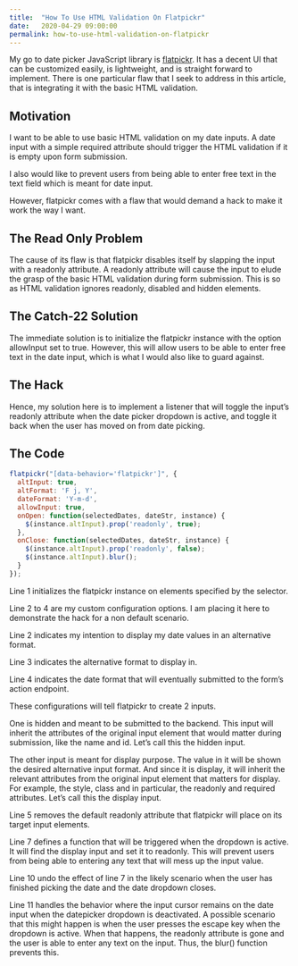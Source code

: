 ```yaml
---
title:  "How To Use HTML Validation On Flatpickr"
date:   2020-04-29 09:00:00
permalink: how-to-use-html-validation-on-flatpickr
---
```


My go to date picker JavaScript library is [flatpickr](https://flatpickr.js.org/). It has a decent UI that can be customized easily, is lightweight, and is straight forward to implement. There is one particular flaw that I seek to address in this article, that is integrating it with the basic HTML validation.

## Motivation

I want to be able to use basic HTML validation on my date inputs. A date input with a simple required attribute should trigger the HTML validation if it is empty upon form submission.

I also would like to prevent users from being able to enter free text in the text field which is meant for date input.

However, flatpickr comes with a flaw that would demand a hack to make it work the way I want.

## The Read Only Problem

The cause of its flaw is that flatpickr disables itself by slapping the input with a readonly attribute. A readonly attribute will cause the input to elude the grasp of the basic HTML validation during form submission. This is so as HTML validation ignores readonly, disabled and hidden elements.

## The Catch-22 Solution

The immediate solution is to initialize the flatpickr instance with the option allowInput set to true. However, this will allow users to be able to enter free text in the date input, which is what I would also like to guard against.

## The Hack

Hence, my solution here is to implement a listener that will toggle the input’s readonly attribute when the date picker dropdown is active, and toggle it back when the user has moved on from date picking.

## The Code

```js
flatpickr("[data-behavior='flatpickr']", {
  altInput: true,
  altFormat: 'F j, Y',
  dateFormat: 'Y-m-d',
  allowInput: true,
  onOpen: function(selectedDates, dateStr, instance) {
    $(instance.altInput).prop('readonly', true);
  },
  onClose: function(selectedDates, dateStr, instance) {
    $(instance.altInput).prop('readonly', false);
    $(instance.altInput).blur();
  }
});
```
Line 1 initializes the flatpickr instance on elements specified by the selector.

Line 2 to 4 are my custom configuration options. I am placing it here to demonstrate the hack for a non default scenario.

Line 2 indicates my intention to display my date values in an alternative format.

Line 3 indicates the alternative format to display in.

Line 4 indicates the date format that will eventually submitted to the form’s action endpoint.

These configurations will tell flatpickr to create 2 inputs.

One is hidden and meant to be submitted to the backend. This input will inherit the attributes of the original input element that would matter during submission, like the name and id. Let’s call this the hidden input.

The other input is meant for display purpose. The value in it will be shown the desired alternative input format. And since it is display, it will inherit the relevant attributes from the original input element that matters for display. For example, the style, class and in particular, the readonly and required attributes. Let’s call this the display input.

Line 5 removes the default readonly attribute that flatpickr will place on its target input elements.

Line 7 defines a function that will be triggered when the dropdown is active. It will find the display input and set it to readonly. This will prevent users from being able to entering any text that will mess up the input value.

Line 10 undo the effect of line 7 in the likely scenario when the user has finished picking the date and the date dropdown closes.

Line 11 handles the behavior where the input cursor remains on the date input when the datepicker dropdown is deactivated. A possible scenario that this might happen is when the user presses the escape key when the dropdown is active. When that happens, the readonly attribute is gone and the user is able to enter any text on the input. Thus, the blur() function prevents this.
